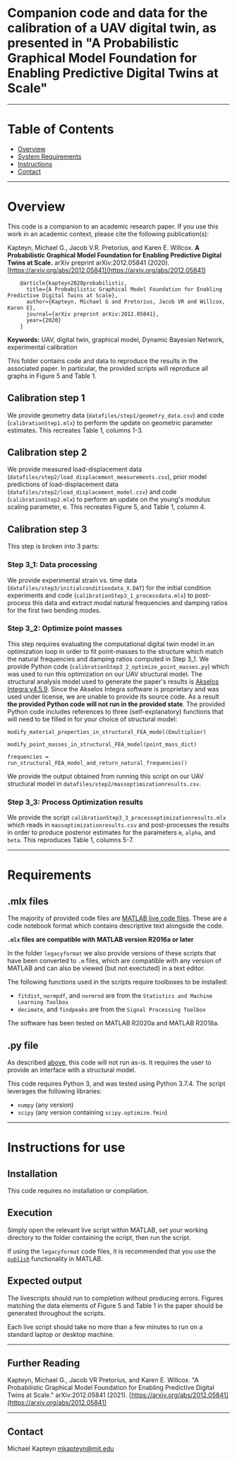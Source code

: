 # Companion code and data for the calibration of a UAV digital twin, as presented in "A Probabilistic Graphical Model Foundation for Enabling Predictive Digital Twins at Scale"

--------------------
# Table of Contents
<!-- TOC depthFrom:2 depthTo:4 withLinks:1 updateOnSave:1 orderedList:0 -->
- [Overview](#Overview)
- [System Requirements](#Requirements)
- [Instructions](#Instructions)
- [Contact](#Contact)
<!-- /TOC -->
---------------------
# Overview <a name="Overview"></a>
This code is a companion to an academic research paper. If you use this work in an academic context, please cite the following publication(s):

Kapteyn, Michael G., Jacob V.R. Pretorius, and Karen E. Willcox. **A Probabilistic Graphical Model Foundation for Enabling Predictive Digital Twins at Scale.** arXiv preprint arXiv:2012.05841 (2020). [https://arxiv.org/abs/2012.05841](https://arxiv.org/abs/2012.05841)

		@article{kapteyn2020probabilistic,
		  title={A Probabilistic Graphical Model Foundation for Enabling Predictive Digital Twins at Scale},
		  author={Kapteyn, Michael G and Pretorius, Jacob VR and Willcox, Karen E},
		  journal={arXiv preprint arXiv:2012.05841},
		  year={2020}
		}

**Keywords:** UAV, digital twin, graphical model, Dynamic Bayesian Network, experimental calibration

This folder contains code and data to reproduce the results in the associated paper. In particular, the provided scripts will reproduce all graphs in Figure 5 and Table 1.

## Calibration step 1
We provide geometry data (`datafiles/step1/geometry_data.csv`) and code (`calibrationStep1.mlx`) to perform the update on geometric parameter estimates. This recreates Table 1, columns 1-3.

## Calibration step 2
We provide measured load-displacement data (`datafiles/step2/load_displacement_measurements.csv`), prior model predictions of load-displacement data (`datafiles/step2/load_displacement_model.csv`) and code (`calibrationStep2.mlx`) to perform an update on the young's modulus scaling parameter, e. This recreates Figure 5, and Table 1, column 4.

## Calibration step 3
This step is broken into 3 parts:

### Step 3_1: Data processing
We provide experimental strain vs. time data (`datafiles/step3/initialconditiondata_X.DAT`) for the initial condition experiments and code (`calibrationStep3_1_processdata.mlx`) to post-process this data and extract modal natural frequencies and damping ratios for the first two bending modes.

### Step 3_2: Optimize point masses
This step requires evaluating the computational digital twin model in an optimization loop in order to fit point-masses to the structure which match the natural frequencies and damping ratios computed in Step 3_1. We provide Python code (`calibrationStep3_2_optimize_point_masses.py`) which was used to run this optimization on our UAV structural model. The structural analysis model used to generate the paper's results is [Akselos Integra v4.5.9](https://akselos.com/). Since the Akselos Integra software is proprietary and was used under license, we are unable to provide its source code. As a result **the provided Python code will not run in the provided state**. The provided Python code includes references to three (self-explanatory) functions that will need to be filled in for your choice of structural model:

`modify_material_properties_in_structural_FEA_model(Emultiplier)`

`modify_point_masses_in_structural_FEA_model(point_mass_dict)`

`frequencies = run_structural_FEA_model_and_return_natural_frequencies()`

We provide the output obtained from running this script on our UAV structural model in `datafiles/step2/massoptimizationresults.csv`.

### Step 3_3: Process Optimization results
We provide the script `calibrationStep3_3_processoptimizationresults.mlx` which reads in `massoptimizationresults.csv` and post-processes the results in order to produce posterior estimates for the parameters `m`, `alpha`, and `beta`. This reproduces Table 1, columns 5-7.

---------------------
# Requirements <a name="Requirements"></a>

.mlx files
--------------
The majority of provided code files are [MATLAB live code files](https://www.mathworks.com/help/matlab/matlab_prog/live-script-file-format.html). These are a code notebook format which contains descriptive text alongside the code.

**`.mlx` files are compatible with MATLAB version R2016a or later**

In the folder `legacyformat` we also provide versions of these scripts that have been converted to `.m` files, which are compatible with any version of MATLAB and can also be viewed (but not exectuted) in a text editor.

The following functions used in the scripts require toolboxes to be installed:
- `fitdist`, `normpdf`, and `normrnd` are from the `Statistics and Machine Learning Toolbox`
- `decimate`, and `findpeaks` are from the `Signal Processing Toolbox`

The software has been tested on MATLAB R2020a and MATLAB R2018a.

.py file
--------------
As described [above](#step_3_2:_optimize_point_masses), this code will not run as-is. It requires the user to provide an interface with a structural model.

This code requires Python 3, and was tested using Python 3.7.4. The script leverages the following libraries:
- `numpy` (any version)
- `scipy` (any version containing `scipy.optimize.fmin`)

---------------------
# Instructions for use <a name="Instructions"></a>

## Installation
This code requires no installation or compilation.

## Execution
Simply open the relevant live script within MATLAB, set your working directory to the folder containing the script, then run the script.

If using the `legacyformat` code files, it is recommended that you use the [`publish`](https://www.mathworks.com/help/matlab/matlab_prog/publishing-matlab-code.html) functionality in MATLAB.

## Expected output
The livescripts should run to completion without producing errors. Figures matching the data elements of Figure 5 and Table 1 in the paper should be generated throughout the scripts.

Each live script should take no more than a few minutes to run on a standard laptop or desktop machine.

---------------------
## Further Reading
Kapteyn, Michael G., Jacob VR Pretorius, and Karen E. Willcox. "A Probabilistic Graphical Model Foundation for Enabling Predictive Digital Twins at Scale." arXiv:2012.05841 (2021). [https://arxiv.org/abs/2012.05841](https://arxiv.org/abs/2012.05841)


---------------------
## Contact <a name="Contact"></a>
Michael Kapteyn
mkapteyn@mit.edu
